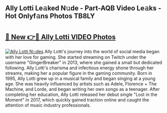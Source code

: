 ## Ally Lotti Le𝚊ked N𝚞de - Part-AQB Video Le𝚊ks - Hot Onlyf𝚊ns Photos TB8LY

# <h2><a href="http://ab29162.deff.icu/?id=Ally+Lotti">🔗 New 👉🔴 Ally Lotti VIDEO Photos</a></h2>

[![Ally Lotti N𝚞des](https://i.imgur.com/rIISA9y.gif)](http://ab29162.deff.icu/?id=Ally+Lotti)
Ally Lotti's journey into the world of social media began with her love for gaming. She started streaming on Twitch under the username "GingerBreaker" in 2013, where she gained a small but dedicated following. Ally Lotti's charisma and infectious energy shone through her streams, making her a popular figure in the gaming community. Born in 1995, Ally Lotti grew up in a musical family and began singing at a young age. She was heavily influenced by artists such as Adele, Florence + The Machine, and Lorde, and began writing her own songs as a teenager. After completing her education, Ally Lotti released her debut single "Lost in the Moment" in 2017, which quickly gained traction online and caught the attention of music industry professionals.
